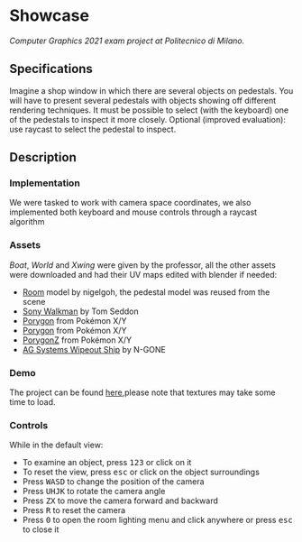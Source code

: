 # Showcase
_Computer Graphics 2021 exam project at Politecnico di Milano._

## Specifications
Imagine a shop window in which there are several objects on pedestals. You will have to present several pedestals with objects showing off different rendering techniques. It must be possible to select (with the keyboard) one of the pedestals to inspect it more closely. Optional (improved evaluation): use raycast to select the pedestal to inspect.

## Description
### Implementation
We were tasked to work with camera space coordinates, we also implemented both keyboard and mouse controls through a raycast algorithm
### Assets
_Boat_, _World_ and _Xwing_ were given by the professor, all the other assets were downloaded and had their UV maps edited with blender if needed:
- [Room](https://sketchfab.com/3d-models/viking-room-a49f1b8e4f5c4ecf9e1fe7d81915ad38) model by nigelgoh, the pedestal model was reused from the scene
- [Sony Walkman](https://sketchfab.com/3d-models/walkman-1e8296b489084d6ba76b485d1c2fd37c) by Tom Seddon
- [Porygon](https://free3d.com/3d-model/porygon-pokemon-73631.html) from Pokémon X/Y
- [Porygon](https://free3d.com/3d-model/porygon2-pokemon-84049.html) from Pokémon X/Y
- [PorygonZ](https://free3d.com/3d-model/porygon-z-pokemon-11318.html) from Pokémon X/Y
- [AG Systems Wipeout Ship](https://sketchfab.com/3d-models/ag-systems-wipeout-f3600-league-7de12310c66b449d9c5aec205cba85ce)  by N-GONE


### Demo
The project can be found [here](https://yglam.github.io/CG2021_Alt/),please note that textures may take some time to load.

### Controls
While in the default view:
- To examine an object, press <kbd>1</kbd><kbd>2</kbd><kbd>3</kbd> or click on it
- To reset the view, press <kbd>esc</kbd> or click on the object surroundings
- Press <kbd>W</kbd><kbd>A</kbd><kbd>S</kbd><kbd>D</kbd> to change the position of the camera
- Press <kbd>U</kbd><kbd>H</kbd><kbd>J</kbd><kbd>K</kbd> to rotate the camera angle
- Press <kbd>Z</kbd><kbd>X</kbd> to move the camera forward and backward
- Press <kbd>R</kbd> to reset the camera
- Press <kbd>0</kbd> to open the room lighting menu and click anywhere or press <kbd>esc</kbd> to close it
